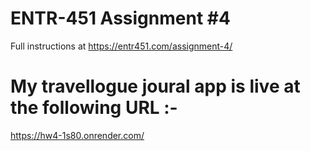 # ENTR-451 Assignment #4

Full instructions at https://entr451.com/assignment-4/


# My travellogue joural app is live at the following URL :-

https://hw4-1s80.onrender.com/